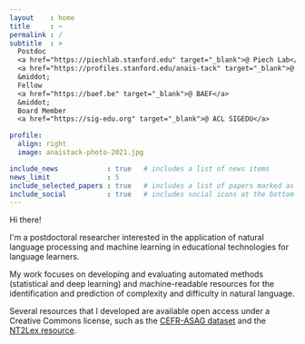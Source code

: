```yaml
---
layout    : home
title     : ~
permalink : /
subtitle  : >
  Postdoc 
  <a href="https://piechlab.stanford.edu" target="_blank">@ Piech Lab</a>
  <a href="https://profiles.stanford.edu/anais-tack" target="_blank">@ Stanford</a>
  &middot; 
  Fellow
  <a href="https://baef.be" target="_blank">@ BAEF</a>
  &middot; 
  Board Member
  <a href="https://sig-edu.org" target="_blank">@ ACL SIGEDU</a>

profile:
  align: right
  image: anaistack-photo-2021.jpg

include_news            : true   # includes a list of news items
news_limit              : 5
include_selected_papers : true   # includes a list of papers marked as "selected={true}"
include_social          : true   # includes social icons at the bottom of the page
---
```


Hi there!

I'm a postdoctoral researcher interested in the application of natural language processing and machine learning in educational technologies for language learners.

My work focuses on developing and evaluating automated methods (statistical and deep learning) and machine-readable resources for the identification and prediction of complexity and difficulty in natural language.

Several resources that I developed are available open access under a Creative Commons license, such as the [CEFR-ASAG dataset](https://github.com/anaistack/cefr-asag-corpus) and the [NT2Lex resource](https://github.com/anaistack/NT2Lex).